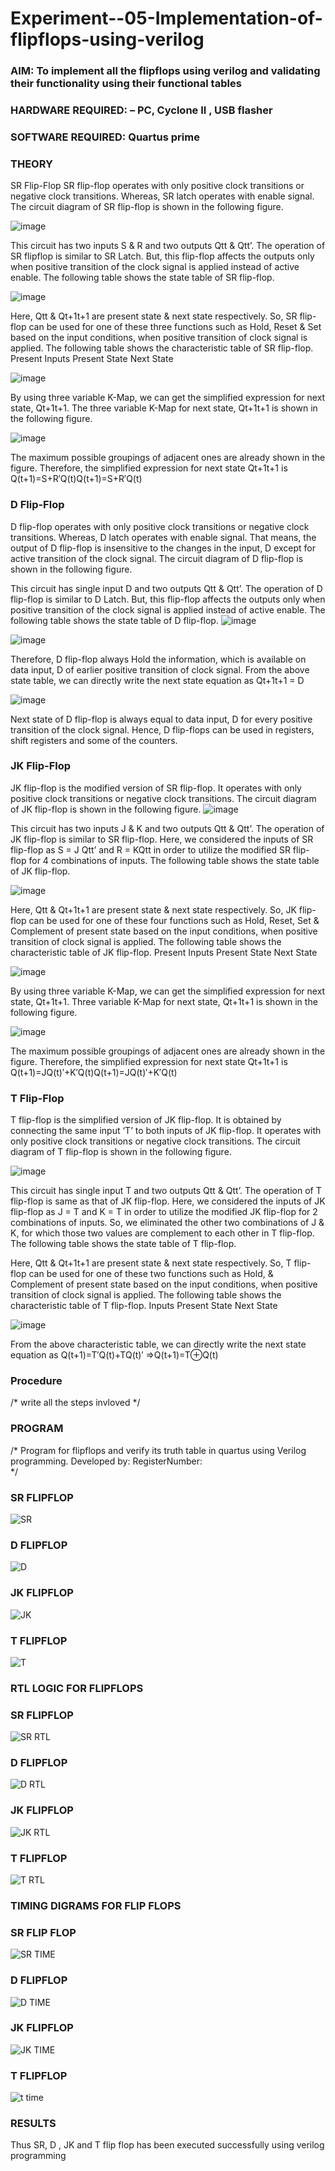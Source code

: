 # Experiment--05-Implementation-of-flipflops-using-verilog
### AIM: To implement all the flipflops using verilog and validating their functionality using their functional tables
### HARDWARE REQUIRED:  – PC, Cyclone II , USB flasher
### SOFTWARE REQUIRED:   Quartus prime
### THEORY 
SR Flip-Flop
SR flip-flop operates with only positive clock transitions or negative clock transitions. Whereas, SR latch operates with enable signal. The circuit diagram of SR flip-flop is shown in the following figure.

![image](https://user-images.githubusercontent.com/36288975/167910294-bb550548-b1dc-4cba-9044-31d9037d476b.png)

 
This circuit has two inputs S & R and two outputs Qtt & Qtt’. The operation of SR flipflop is similar to SR Latch. But, this flip-flop affects the outputs only when positive transition of the clock signal is applied instead of active enable.
The following table shows the state table of SR flip-flop.


![image](https://user-images.githubusercontent.com/36288975/167910648-ced88e69-869c-42e2-9718-a285a3902446.png)


Here, Qtt & Qt+1t+1 are present state & next state respectively. So, SR flip-flop can be used for one of these three functions such as Hold, Reset & Set based on the input conditions, when positive transition of clock signal is applied. The following table shows the characteristic table of SR flip-flop.
Present Inputs	Present State	Next State


![image](https://user-images.githubusercontent.com/36288975/167908180-5fc9d589-1cb5-41f5-b2c8-927e04f5f387.png)

By using three variable K-Map, we can get the simplified expression for next state, Qt+1t+1. The three variable K-Map for next state, Qt+1t+1 is shown in the following figure.

![image](https://user-images.githubusercontent.com/36288975/167908214-25b30a54-db20-4bcb-9385-5f93a1982a09.png)

 
The maximum possible groupings of adjacent ones are already shown in the figure. Therefore, the simplified expression for next state Qt+1t+1 is
Q(t+1)=S+R′Q(t)Q(t+1)=S+R′Q(t)


### D Flip-Flop
D flip-flop operates with only positive clock transitions or negative clock transitions. Whereas, D latch operates with enable signal. That means, the output of D flip-flop is insensitive to the changes in the input, D except for active transition of the clock signal. The circuit diagram of D flip-flop is shown in the following figure.
 
This circuit has single input D and two outputs Qtt & Qtt’. The operation of D flip-flop is similar to D Latch. But, this flip-flop affects the outputs only when positive transition of the clock signal is applied instead of active enable.
The following table shows the state table of D flip-flop.
![image](https://user-images.githubusercontent.com/36288975/167908342-e03f0cbb-5958-43bb-b74a-5e3ec2341675.png)

![image](https://user-images.githubusercontent.com/36288975/167910325-aeef0739-0a54-40e2-bebd-6f5fa0cad10e.png)



Therefore, D flip-flop always Hold the information, which is available on data input, D of earlier positive transition of clock signal. From the above state table, we can directly write the next state equation as
Qt+1t+1 = D



![image](https://user-images.githubusercontent.com/36288975/167908850-d39d07ba-7f9d-490a-b9f2-274e189fd047.png)

Next state of D flip-flop is always equal to data input, D for every positive transition of the clock signal. Hence, D flip-flops can be used in registers, shift registers and some of the counters.


### JK Flip-Flop
JK flip-flop is the modified version of SR flip-flop. It operates with only positive clock transitions or negative clock transitions. The circuit diagram of JK flip-flop is shown in the following figure.
![image](https://user-images.githubusercontent.com/36288975/167910378-d2d984a7-2815-4d17-8c41-ee4bdf59ec24.png) 

 
This circuit has two inputs J & K and two outputs Qtt & Qtt’. The operation of JK flip-flop is similar to SR flip-flop. Here, we considered the inputs of SR flip-flop as S = J Qtt’ and R = KQtt in order to utilize the modified SR flip-flop for 4 combinations of inputs.
The following table shows the state table of JK flip-flop.


![image](https://user-images.githubusercontent.com/36288975/167908575-59c35afb-50d3-46a2-888c-47478a3179d5.png)

Here, Qtt & Qt+1t+1 are present state & next state respectively. So, JK flip-flop can be used for one of these four functions such as Hold, Reset, Set & Complement of present state based on the input conditions, when positive transition of clock signal is applied. The following table shows the characteristic table of JK flip-flop.
Present Inputs	Present State	Next State

![image](https://user-images.githubusercontent.com/36288975/167908664-c854ffe9-0bd3-44c2-bfa6-e53928181c69.png)


By using three variable K-Map, we can get the simplified expression for next state, Qt+1t+1. Three variable K-Map for next state, Qt+1t+1 is shown in the following figure.
 
 
 ![image](https://user-images.githubusercontent.com/36288975/167908688-fa93c3e9-8323-4864-947d-c11d163d5a90.png)

The maximum possible groupings of adjacent ones are already shown in the figure. Therefore, the simplified expression for next state Qt+1t+1 is
Q(t+1)=JQ(t)′+K′Q(t)Q(t+1)=JQ(t)′+K′Q(t)



### T Flip-Flop
T flip-flop is the simplified version of JK flip-flop. It is obtained by connecting the same input ‘T’ to both inputs of JK flip-flop. It operates with only positive clock transitions or negative clock transitions. The circuit diagram of T flip-flop is shown in the following figure.

![image](https://user-images.githubusercontent.com/36288975/167911534-5f3c445d-bc68-46e2-9a9c-7efce5febc60.png)



This circuit has single input T and two outputs Qtt & Qtt’. The operation of T flip-flop is same as that of JK flip-flop. Here, we considered the inputs of JK flip-flop as J = T and K = T in order to utilize the modified JK flip-flop for 2 combinations of inputs. So, we eliminated the other two combinations of J & K, for which those two values are complement to each other in T flip-flop.
The following table shows the state table of T flip-flop.



Here, Qtt & Qt+1t+1 are present state & next state respectively. So, T flip-flop can be used for one of these two functions such as Hold, & Complement of present state based on the input conditions, when positive transition of clock signal is applied. The following table shows the characteristic table of T flip-flop.
Inputs	Present State	Next State


![image](https://user-images.githubusercontent.com/36288975/167909015-53aa9450-3f28-4202-887a-79d88228f8a0.png)

From the above characteristic table, we can directly write the next state equation as
Q(t+1)=T′Q(t)+TQ(t)′
⇒Q(t+1)=T⊕Q(t)

### Procedure
/* write all the steps invloved */



### PROGRAM 
/*
Program for flipflops  and verify its truth table in quartus using Verilog programming.
Developed by: 
RegisterNumber:  
*/
### SR FLIPFLOP
![SR](https://github.com/JAGADEESHJ97/Experiment--05-Implementation-of-flipflops-using-verilog/assets/152129419/25eb2103-2eb6-4987-bcbc-4e3910804db2)

### D FLIPFLOP
![D](https://github.com/JAGADEESHJ97/Experiment--05-Implementation-of-flipflops-using-verilog/assets/152129419/9b14bf66-c05d-4ef1-b521-cf67a2bab4e7)

### JK FLIPFLOP
![JK](https://github.com/JAGADEESHJ97/Experiment--05-Implementation-of-flipflops-using-verilog/assets/152129419/eee94e8e-84cc-42f4-8886-9ef253cde570)

### T FLIPFLOP
![T](https://github.com/JAGADEESHJ97/Experiment--05-Implementation-of-flipflops-using-verilog/assets/152129419/1d693908-a25c-4f50-ab3a-c25089f9a388)

### RTL LOGIC FOR FLIPFLOPS 

### SR FLIPFLOP
![SR RTL](https://github.com/JAGADEESHJ97/Experiment--05-Implementation-of-flipflops-using-verilog/assets/152129419/a3f45177-e8c3-421a-b30f-e20d2e0eaaf0)

### D FLIPFLOP
![D RTL](https://github.com/JAGADEESHJ97/Experiment--05-Implementation-of-flipflops-using-verilog/assets/152129419/4a1c2392-dded-407b-83fa-944b2a36c7ad)

### JK FLIPFLOP
![JK RTL](https://github.com/JAGADEESHJ97/Experiment--05-Implementation-of-flipflops-using-verilog/assets/152129419/4c64d88d-7a01-41f7-acee-d19082e4435b)

### T FLIPFLOP
![T RTL](https://github.com/JAGADEESHJ97/Experiment--05-Implementation-of-flipflops-using-verilog/assets/152129419/01a24617-5109-4e43-b112-176d7bca21bd)

### TIMING DIGRAMS FOR FLIP FLOPS 

### SR FLIP FLOP
![SR TIME](https://github.com/JAGADEESHJ97/Experiment--05-Implementation-of-flipflops-using-verilog/assets/152129419/08b543c8-e065-423c-b6e1-7361a982ea08)

### D FLIPFLOP
![D TIME](https://github.com/JAGADEESHJ97/Experiment--05-Implementation-of-flipflops-using-verilog/assets/152129419/d748b160-ed5d-4b3b-8059-9d61825d0827)

### JK FLIPFLOP
![JK TIME](https://github.com/JAGADEESHJ97/Experiment--05-Implementation-of-flipflops-using-verilog/assets/152129419/4dec9723-c5af-4e5c-b17f-98f9a4f9559d)

### T FLIPFLOP
![t time](https://github.com/JAGADEESHJ97/Experiment--05-Implementation-of-flipflops-using-verilog/assets/152129419/1e7bb745-0500-4d42-ad3f-e46d7c696fdb)

### RESULTS 
Thus SR, D , JK and T flip flop has been executed successfully using verilog programming
